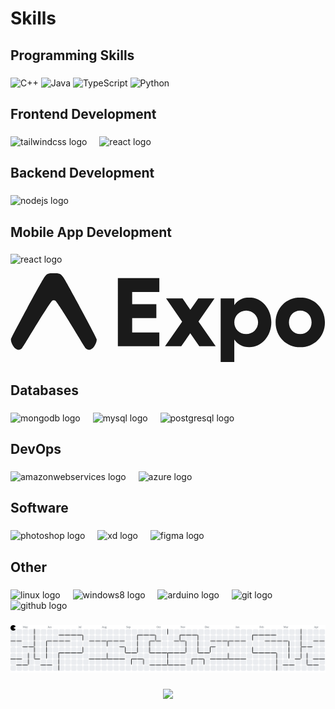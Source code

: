 <h1 align="left">Skills</h1>

###

<h2 align="left">Programming Skills</h2>

###
![C++](https://img.shields.io/badge/c++-%2300599C.svg?style=for-the-badge&logo=c%2B%2B&logoColor=white) ![Java](https://img.shields.io/badge/java-%23ED8B00.svg?style=for-the-badge&logo=openjdk&logoColor=white) ![TypeScript](https://img.shields.io/badge/typescript-%23007ACC.svg?style=for-the-badge&logo=typescript&logoColor=white) ![Python](https://img.shields.io/badge/python-3670A0?style=for-the-badge&logo=python&logoColor=ffdd54) 

###

<h2 align="left">Frontend Development</h2>

###

<div align="left">
  <img src="https://cdn.jsdelivr.net/gh/devicons/devicon/icons/tailwindcss/tailwindcss-original-wordmark.svg" height="40" alt="tailwindcss logo"  />
  <img width="12" />
  <img src="https://cdn.jsdelivr.net/gh/devicons/devicon/icons/react/react-original.svg" height="40" alt="react logo"  />
</div>

###

<h2 align="left">Backend Development</h2>

###

<div align="left">
  <img src="https://cdn.jsdelivr.net/gh/devicons/devicon/icons/nodejs/nodejs-original.svg" height="40" alt="nodejs logo"  />
</div>

###

<h2 align="left">Mobile App Development</h2>

###

<div align="left">
  <img src="https://cdn.jsdelivr.net/gh/devicons/devicon/icons/react/react-original.svg" height="40" alt="react logo"  />
</div>

<svg viewBox="0 0 71 20" fill="none" role="img" class="icon-md mt-px h-5 w-[72px] text-default max-md-gutters:hidden" title="Expo"><path d="M9.258 6.342c.158-.23.331-.26.472-.26.14 0 .374.03.532.26 2.06 2.806 6.332 10.208 6.727 10.611.585.597 1.388.225 1.854-.452.46-.667.587-1.135.587-1.634 0-.34-6.653-12.614-7.324-13.636C11.462.248 11.252 0 10.15 0h-.825c-1.1 0-1.259.248-1.903 1.23C6.75 2.254.097 14.528.097 14.868c0 .5.127.967.587 1.634.466.677 1.269 1.05 1.854.452.395-.403 4.661-7.805 6.72-10.61zm14.941-5.237v15.344h9.35v-3.113h-6.125v-3.244h5.45V6.98h-5.45V4.218h6.125V1.105h-9.35zM46.25 16.449l-3.88-5.568 3.619-5.195h-3.662L40.54 8.23l-1.765-2.543h-3.706l3.618 5.217-3.857 5.546h3.661l2.027-2.915 2.027 2.915h3.705zm7.572-10.982c-1.482 0-2.637.614-3.378 1.732V5.686H47.37V20h3.073v-5.063c.74 1.117 1.896 1.731 3.378 1.731 2.768 0 4.97-2.52 4.97-5.611 0-3.091-2.202-5.59-4.97-5.59zm-.697 8.242c-1.504 0-2.681-1.14-2.681-2.652 0-1.49 1.177-2.653 2.68-2.653 1.483 0 2.681 1.184 2.681 2.653 0 1.49-1.198 2.652-2.68 2.652zm12.188-8.242c-3.16 0-5.558 2.411-5.558 5.612 0 3.2 2.397 5.59 5.557 5.59 3.139 0 5.558-2.39 5.558-5.59 0-3.2-2.42-5.612-5.558-5.612zm0 2.96c1.438 0 2.55 1.117 2.55 2.652 0 1.49-1.112 2.63-2.55 2.63-1.46 0-2.55-1.14-2.55-2.63 0-1.535 1.09-2.653 2.55-2.653z" fill="currentColor"></path></svg>

###

<h2 align="left">Databases</h2>

###

<div align="left">
  <img src="https://cdn.jsdelivr.net/gh/devicons/devicon/icons/mongodb/mongodb-original.svg" height="40" alt="mongodb logo"  />
  <img width="12" />
  <img src="https://cdn.jsdelivr.net/gh/devicons/devicon/icons/mysql/mysql-original.svg" height="40" alt="mysql logo"  />
  <img width="12" />
  <img src="https://cdn.jsdelivr.net/gh/devicons/devicon/icons/postgresql/postgresql-original.svg" height="40" alt="postgresql logo"  />
</div>

###

<h2 align="left">DevOps</h2>

###

<div align="left">
  <img src="https://cdn.jsdelivr.net/gh/devicons/devicon/icons/amazonwebservices/amazonwebservices-line-wordmark.svg" height="40" alt="amazonwebservices logo"  />
  <img width="12" />
  <img src="https://cdn.jsdelivr.net/gh/devicons/devicon/icons/azure/azure-original.svg" height="40" alt="azure logo"  />
</div>

###

<h2 align="left">Software</h2>

###

<div align="left">
  <img src="https://cdn.jsdelivr.net/gh/devicons/devicon/icons/photoshop/photoshop-plain.svg" height="40" alt="photoshop logo"  />
  <img width="12" />
  <img src="https://cdn.jsdelivr.net/gh/devicons/devicon/icons/xd/xd-plain.svg" height="40" alt="xd logo"  />
  <img width="12" />
  <img src="https://cdn.jsdelivr.net/gh/devicons/devicon/icons/figma/figma-original.svg" height="40" alt="figma logo"  />
</div>

###

<h2 align="left">Other</h2>

###

<div align="left">
  <img src="https://cdn.jsdelivr.net/gh/devicons/devicon/icons/linux/linux-original.svg" height="40" alt="linux logo"  />
  <img width="12" />
  <img src="https://cdn.jsdelivr.net/gh/devicons/devicon/icons/windows8/windows8-original.svg" height="40" alt="windows8 logo"  />
  <img width="12" />
  <img src="https://cdn.jsdelivr.net/gh/devicons/devicon/icons/arduino/arduino-original.svg" height="40" alt="arduino logo"  />
  <img width="12" />
  <img src="https://cdn.jsdelivr.net/gh/devicons/devicon/icons/git/git-original.svg" height="40" alt="git logo"  />
  <img width="12" />
  <img src="https://cdn.jsdelivr.net/gh/devicons/devicon/icons/github/github-original.svg" height="40" alt="github logo"  />
</div>

###

<picture>
  <source media="(prefers-color-scheme: dark)" srcset="https://raw.githubusercontent.com/parasite432/parasite432/output/pacman-contribution-graph-dark.svg">
  <source media="(prefers-color-scheme: light)" srcset="https://raw.githubusercontent.com/parasite432/parasite432/output/pacman-contribution-graph.svg">
  <img alt="Pac-Man contribution graph" src="https://raw.githubusercontent.com/parasite432/parasite432/output/pacman-contribution-graph.svg">
</picture>


###

<div align="center">
  <img src="https://profile-counter.glitch.me/parasite432/count.svg?"  />
</div>

###
